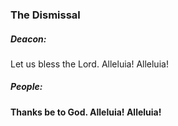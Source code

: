 ### The Dismissal
##### Deacon:
Let us bless the Lord. Alleluia! Alleluia!

##### **People:**
**Thanks be to God. Alleluia! Alleluia!**
